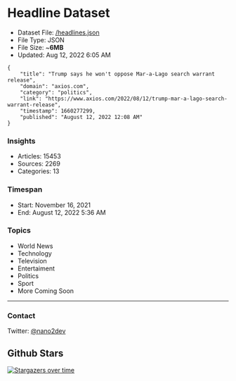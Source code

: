 # Headline Dataset

- Dataset File: [/headlines.json](https://raw.githubusercontent.com/fwd/news/master/headlines.json) 
- File Type: JSON
- File Size: ~**6MB**
- Updated: Aug 12, 2022 6:05 AM

```
{
    "title": "Trump says he won't oppose Mar-a-Lago search warrant release",
    "domain": "axios.com",
    "category": "politics",
    "link": "https://www.axios.com/2022/08/12/trump-mar-a-lago-search-warrant-release",
    "timestamp": 1660277299,
    "published": "August 12, 2022 12:08 AM"
}
```

### Insights

- Articles: 15453
- Sources: 2269
- Categories: 13

### Timespan

- Start: November 16, 2021
- End: August 12, 2022 5:36 AM

### Topics

- World News
- Technology
- Television
- Entertaiment
- Politics
- Sport
- More Coming Soon

---

### Contact 

Twitter: [@nano2dev](https://twitter.com/nano2dev)

## Github Stars

[![Stargazers over time](https://starchart.cc/fwd/news.svg)](https://starchart.cc/fwd/news)
	
